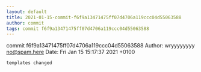 ```yaml
---
layout: default
title: 2021-01-15-commit-f6f9a13471475ff07d4706a119ccc04d55063588
author: commit
tags: commit f6f9a13471475ff07d4706a119ccc04d55063588
---
```


commit f6f9a13471475ff07d4706a119ccc04d55063588
Author: wryyyyyyyy <no@spam.here>
Date:   Fri Jan 15 15:17:37 2021 +0100

    templates changed
